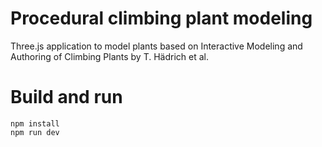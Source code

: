 # Procedural climbing plant modeling

Three.js application to model plants based on Interactive Modeling and Authoring of Climbing Plants by T. Hädrich et al.

# Build and run

```
npm install
npm run dev
```